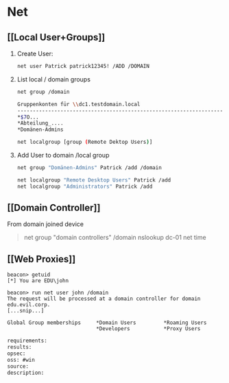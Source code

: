 # Net

## [[Local User+Groups]]
1. Create User:
    ```bash
    net user Patrick patrick12345! /ADD /DOMAIN
    ```
2. List local / domain groups
    ```bash
    net group /domain

    Gruppenkonten für \\dc1.testdomain.local
    -------------------------------------------------------------------------------
    *$7O...
    *Abteilung_....
    *Domänen-Admins
    
    net localgroup [group (Remote Dektop Users)]
    ```
1. Add User to domain /local group
    ```sh
    net group "Domänen-Admins" Patrick /add /domain

    net localgroup "Remote Desktop Users" Patrick /add
    net localgroup "Administrators" Patrick /add
    ```

## [[Domain Controller]]
From domain joined device  
>net group "domain controllers" /domain
>nslookup dc-01
>net time

## [[Web Proxies]]
``````beacon
beacon> getuid
[*] You are EDU\john

beacon> run net user john /domain
The request will be processed at a domain controller for domain edu.evil.corp.
[...snip...]

Global Group memberships     *Domain Users         *Roaming Users        
                             *Developers           *Proxy Users
``````



```meta
requirements: 
results: 
opsec: 
oss: #win
source: 
description: 
```